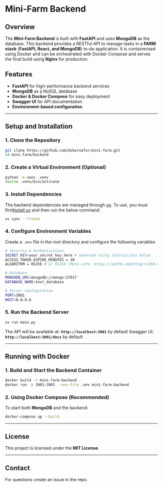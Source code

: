 # Mini-Farm Backend

## Overview
The **Mini-Farm Backend** is built with **FastAPI** and uses **MongoDB** as the database. This backend provides a RESTful API to manage tasks in a **FARM stack** (**FastAPI, React, and MongoDB**) to-do application. It is containerised using Docker and can be orchestrated with Docker Compose and serves the final build using **Nginx** for production.

## Features
- **FastAPI** for high-performance backend services
- **MongoDB** as a NoSQL database
- **Docker & Docker Compose** for easy deployment
- **Swagger UI** for API documentation
- **Environment-based configuration**

---

## Setup and Installation

### 1. Clone the Repository
```sh
git clone https://github.com/Uokoroafor/mini-farm.git
cd mini-farm/backend
```

### 2. Create a Virtual Environment (Optional)
```sh
python -m venv .venv
source .venv/bin/activate
```

### 3. Install Dependencies
The backend dependencies are managed through [uv](https://docs.astral.sh/uv/getting-started/). To use, you must first[Install uv](https://docs.astral.sh/uv/getting-started/installation/) and then run the below command:
```sh
uv sync --frozen
```

### 4. Configure Environment Variables
Create a `.env` file in the root directory and configure the following variables
```sh
# Security & Authentication
SECRET_KEY=your_secret_key_here # Generate using instructions below
ACCESS_TOKEN_EXPIRE_MINUTES = 30
ALGORITHM = HS256 # or RS256 (More info: https://auth0.com/blog/rs256-vs-hs256-whats-the-difference/)

# Database
MONGODB_URI=mongodb://mongo:27017
DATABASE_NAME=test_database

# Server Configuration
PORT=3001
HOST=0.0.0.0
```

### 5. Run the Backend Server
```sh
uv run main.py
```

The API will be available at: **`http://localhost:3001`** by default 
Swagger UI: **`http://localhost:3001/docs`** by default

---
## Running with Docker

### 1. Build and Start the Backend Container
```sh
docker build -t mini-farm-backend .
docker run -p 3001:3001 --env-file .env mini-farm-backend
```

### 2. Using Docker Compose (Recommended)
To start both **MongoDB** and the backend:
```sh
docker-compose up --build
```
---

## License
This project is licensed under the **MIT License**.

---

## Contact
For questions create an issue in the repo.


